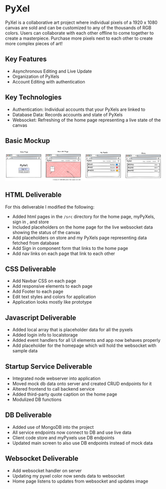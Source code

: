 # PyXel

PyXel is a collaborative art project where individual pixels of a 1920 x 1080 canvas are sold and can be customized to any of the thousands of RGB colors. Users can collaborate with each other offline to come together to create a masterpiece. Purchase more pixels next to each other to create more complex pieces of art!

## Key Features

* Asynchronous Editing and Live Update
* Organization of PyXels
* Account Editing with authentication

## Key Technologies
 * Authentication: Individual accounts that your PyXels are linked to
 * Database Data: Records accounts and state of PyXels
 * Websocket: Refreshing of the home page representing a live state of the canvas


## Basic Mockup

![Image](./docs/Prototype.png)	


## HTML Deliverable

For this deliverable I modified the following:

* Added html pages in the `/src` directory for the home page, myPyXels, sign in , and store
* Included placeholders on the home page for the live websocket data showing the status of the canvas
* Add placeholders on store and my PyXels page representing data fetched from database
* Add Sign in component form that links to the home page
* Add nav links on each page that link to each other

## CSS Deliverable
* Add Navbar CSS on each page
* Add responsive elements to each page
* Add Footer to each page
* Edit text styles and colors for application
* Application looks mostly like prototype

## Javascript Deliverable
* Added local array that is placeholder data for all the pyxels
* Added login info to localstorage
* Added event handlers for all UI elements and app now behaves properly
* Add placeholder for the homepage which will hold the websocket with sample data

## Startup Service Deliverable
* Integrated node webserver into application
* Moved mock db data onto server and created CRUD endpoints for it
* Altered frontend to call backend service
* Added third-party quote caption on the home page
* Modulized DB functions

## DB Deliverable
* Added use of MongoDB into the project
* All service endpoints now connect to DB and use live data
* Client code store and myPyxels use DB endpoints
* Updated main screen to also use DB endpoints instead of mock data

## Websocket Deliverable
* Add websocket handler on server
* Updating my pyxel color now sends data to websocket
* Home page listens to updates from websocket and updates image

